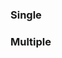 ### Single

<List orientation="horizontal" selectedIndex={index} onSelect={}>

### Multiple

<List orientation="vertical" multiselectable={true} selectedIndexes={[]} onSelect={}>